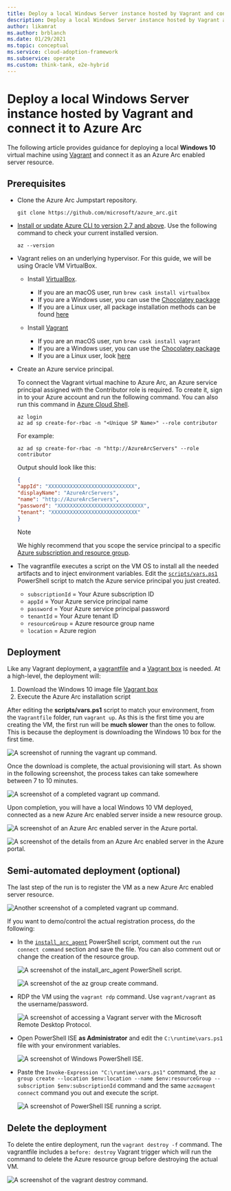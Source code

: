 ```yaml
---
title: Deploy a local Windows Server instance hosted by Vagrant and connect it to Azure Arc
description: Deploy a local Windows Server instance hosted by Vagrant and connect it to Azure Arc.
author: likamrat
ms.author: brblanch
ms.date: 01/29/2021
ms.topic: conceptual
ms.service: cloud-adoption-framework
ms.subservice: operate
ms.custom: think-tank, e2e-hybrid
---
```


# Deploy a local Windows Server instance hosted by Vagrant and connect it to Azure Arc

The following article provides guidance for deploying a local **Windows 10** virtual machine using [Vagrant](https://www.vagrantup.com/) and connect it as an Azure Arc enabled server resource.

## Prerequisites

- Clone the Azure Arc Jumpstart repository.

    ```console
    git clone https://github.com/microsoft/azure_arc.git
    ```

- [Install or update Azure CLI to version 2.7 and above](/cli/azure/install-azure-cli). Use the following command to check your current installed version.

  ```console
  az --version
  ```

- Vagrant relies on an underlying hypervisor. For this guide, we will be using Oracle VM VirtualBox.

  - Install [VirtualBox](https://www.virtualbox.org/wiki/Downloads).

    - If you are an macOS user, run `brew cask install virtualbox`
    - If you are a Windows user, you can use the [Chocolatey package](https://chocolatey.org/packages/virtualbox)
    - If you are a Linux user, all package installation methods can be found [here](https://www.virtualbox.org/wiki/Linux_Downloads)

  - Install [Vagrant](https://www.vagrantup.com/docs/installation)

    - If you are an macOS user, run `brew cask install vagrant`
    - If you are a Windows user, you can use the [Chocolatey package](https://chocolatey.org/packages/vagrant)
    - If you are a Linux user, look [here](https://www.vagrantup.com/downloads)

- Create an Azure service principal.

    To connect the Vagrant virtual machine to Azure Arc, an Azure service principal assigned with the Contributor role is required. To create it, sign in to your Azure account and run the following command. You can also run this command in [Azure Cloud Shell](https://shell.azure.com/).

    ```console
    az login
    az ad sp create-for-rbac -n "<Unique SP Name>" --role contributor
    ```

    For example:

    ```console
    az ad sp create-for-rbac -n "http://AzureArcServers" --role contributor
    ```

    Output should look like this:

    ```json
    {
    "appId": "XXXXXXXXXXXXXXXXXXXXXXXXXXXX",
    "displayName": "AzureArcServers",
    "name": "http://AzureArcServers",
    "password": "XXXXXXXXXXXXXXXXXXXXXXXXXXXX",
    "tenant": "XXXXXXXXXXXXXXXXXXXXXXXXXXXX"
    }
    ```

    > [!NOTE]
    > We highly recommend that you scope the service principal to a specific [Azure subscription and resource group](/cli/azure/ad/sp).

- The vagrantfile executes a script on the VM OS to install all the needed artifacts and to inject environment variables. Edit the [`scripts/vars.ps1`](https://github.com/microsoft/azure_arc/blob/main/azure_arc_servers_jumpstart/local/vagrant/windows/scripts/vars.ps1) PowerShell script to match the Azure service principal you just created.

  - `subscriptionId` = Your Azure subscription ID
  - `appId` = Your Azure service principal name
  - `password` = Your Azure service principal password
  - `tenantId` = Your Azure tenant ID
  - `resourceGroup` = Azure resource group name
  - `location` = Azure region

## Deployment

Like any Vagrant deployment, a [vagrantfile](https://github.com/microsoft/azure_arc/blob/main/azure_arc_servers_jumpstart/local/vagrant/windows/Vagrantfile) and a [Vagrant box](https://www.vagrantup.com/docs/boxes) is needed. At a high-level, the deployment will:

1. Download the Windows 10 image file [Vagrant box](https://app.vagrantup.com/StefanScherer/boxes/windows_10)
2. Execute the Azure Arc installation script

After editing the **scripts/vars.ps1** script to match your environment, from the `Vagrantfile` folder, run `vagrant up`. As this is the first time you are creating the VM, the first run will be **much slower** than the ones to follow. This is because the deployment is downloading the Windows 10 box for the first time.

![A screenshot of running the `vagrant up` command.](./media/local-vagrant-windows/vagrant-win-cmd.png)

Once the download is complete, the actual provisioning will start. As shown in the following screenshot, the process takes can take somewhere between 7 to 10 minutes.

![A screenshot of a completed `vagrant up` command.](./media/local-vagrant-windows/vagrant-win-complete.png)

Upon completion, you will have a local Windows 10 VM deployed, connected as a new Azure Arc enabled server inside a new resource group.

![A screenshot of an Azure Arc enabled server in the Azure portal.](./media/local-vagrant-windows/vagrant-win-server.png)

![A screenshot of the details from an Azure Arc enabled server in the Azure portal.](./media/local-vagrant-windows/vagrant-win-server-details.png)

## Semi-automated deployment (optional)

The last step of the run is to register the VM as a new Azure Arc enabled server resource.

![Another screenshot of a completed `vagrant up` command.](./media/local-vagrant-windows/vagrant-win-complete-2.png)

If you want to demo/control the actual registration process, do the following:

- In the [`install_arc_agent`](https://github.com/microsoft/azure_arc/blob/main/azure_arc_servers_jumpstart/local/vagrant/windows/scripts/install_arc_agent.ps1) PowerShell script, comment out the `run connect command` section and save the file. You can also comment out or change the creation of the resource group.

    ![A screenshot of the `install_arc_agent` PowerShell script.](./media/local-vagrant-windows/vagrant-win-install_arc_agent.png)

    ![A screenshot of the `az group create` command.](./media/local-vagrant-windows/vagrant-win-az-group-create.png)

- RDP the VM using the `vagrant rdp` command. Use `vagrant/vagrant` as the username/password.

    ![A screenshot of accessing a Vagrant server with the Microsoft Remote Desktop Protocol.](./media/local-vagrant-windows/vagrant-win-rdp.png)

- Open PowerShell ISE **as Administrator** and edit the `C:\runtime\vars.ps1` file with your environment variables.

    ![A screenshot of Windows PowerShell ISE.](./media/local-vagrant-windows/vagrant-win-ise.png)

- Paste the `Invoke-Expression "C:\runtime\vars.ps1"` command, the `az group create --location $env:location --name $env:resourceGroup --subscription $env:subscriptionId` command and the same `azcmagent connect` command you out and execute the script.

    ![A screenshot of PowerShell ISE running a script.](./media/local-vagrant-windows/vagrant-win-ise-script.png)

## Delete the deployment

To delete the entire deployment, run the `vagrant destroy -f` command. The vagrantfile includes a `before: destroy` Vagrant trigger which will run the command to delete the Azure resource group before destroying the actual VM.

![A screenshot of the `vagrant destroy` command.](./media/local-vagrant-windows/vagrant-win-vagrant-destroy.png)
